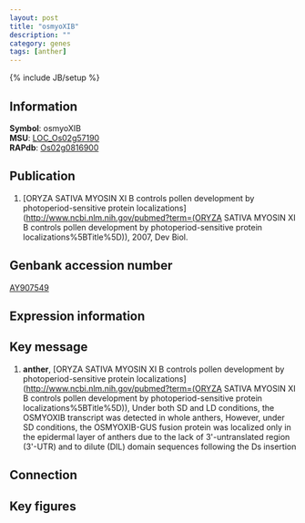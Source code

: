 ```yaml
---
layout: post
title: "osmyoXIB"
description: ""
category: genes
tags: [anther]
---
```

{% include JB/setup %}

## Information
__Symbol__: osmyoXIB  
__MSU__: [LOC_Os02g57190](http://rice.plantbiology.msu.edu/cgi-bin/ORF_infopage.cgi?orf=LOC_Os02g57190)  
__RAPdb__: [Os02g0816900](http://rapdb.dna.affrc.go.jp/viewer/gbrowse_details/irgsp1?name=Os02g0816900)  

## Publication
1. [ORYZA SATIVA MYOSIN XI B controls pollen development by photoperiod-sensitive protein localizations](http://www.ncbi.nlm.nih.gov/pubmed?term=(ORYZA SATIVA MYOSIN XI B controls pollen development by photoperiod-sensitive protein localizations%5BTitle%5D)), 2007, Dev Biol.

## Genbank accession number
[AY907549](http://www.ncbi.nlm.nih.gov/nuccore/AY907549)

## Expression information

## Key message
1. __anther__, [ORYZA SATIVA MYOSIN XI B controls pollen development by photoperiod-sensitive protein localizations](http://www.ncbi.nlm.nih.gov/pubmed?term=(ORYZA SATIVA MYOSIN XI B controls pollen development by photoperiod-sensitive protein localizations%5BTitle%5D)),  Under both SD and LD conditions, the OSMYOXIB transcript was detected in whole anthers, However, under SD conditions, the OSMYOXIB-GUS fusion protein was localized only in the epidermal layer of anthers due to the lack of 3'-untranslated region (3'-UTR) and to dilute (DIL) domain sequences following the Ds insertion

## Connection

## Key figures


